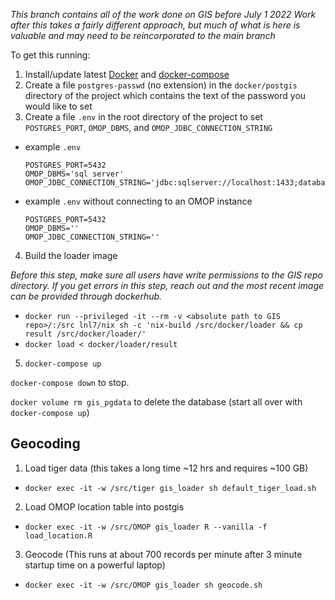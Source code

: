*This branch contains all of the work done on GIS before July 1 2022*
*Work after this takes a fairly different approach, but much of what is here is valuable and may need to be reincorporated to the main branch*

To get this running:

1. Install/update latest [Docker](https://www.docker.com/get-started) and [docker-compose](https://docs.docker.com/compose/install/)
2. Create a file `postgres-passwd` (no extension) in the `docker/postgis` directory of the project which contains
the text of the password you would like to set
3. Create a file `.env` in the root directory of the project to set `POSTGRES_PORT`, `OMOP_DBMS`, and `OMOP_JDBC_CONNECTION_STRING`
  - example `.env`
    ```
    POSTGRES_PORT=5432
    OMOP_DBMS='sql server'
    OMOP_JDBC_CONNECTION_STRING='jdbc:sqlserver://localhost:1433;database=OMOP;user=omop_gis_etl;password=password'
    ```
  - example `.env` without connecting to an OMOP instance
    ```
    POSTGRES_PORT=5432
    OMOP_DBMS=''
    OMOP_JDBC_CONNECTION_STRING=''
    ```
4. Build the loader image
  
  *Before this step, make sure all users have write permissions to the GIS repo directory. If you get errors in this step, reach out and the most recent image can be provided through dockerhub.*
  - `docker run --privileged -it --rm -v <absolute path to GIS repo>/:/src lnl7/nix sh -c 'nix-build /src/docker/loader && cp result /src/docker/loader/'`
  - `docker load < docker/loader/result`
5. `docker-compose up`

`docker-compose down` to stop.

`docker volume rm gis_pgdata` to delete the database (start all over with `docker-compose up`)

## Geocoding
1. Load tiger data (this takes a long time ~12 hrs and requires ~100 GB)
  - `docker exec -it -w /src/tiger gis_loader sh default_tiger_load.sh`
2. Load OMOP location table into postgis
  - `docker exec -it -w /src/OMOP gis_loader R --vanilla -f load_location.R`
3. Geocode (This runs at about 700 records per minute after 3 minute startup time on a powerful laptop)
  - `docker exec -it -w /src/OMOP gis_loader sh geocode.sh`
